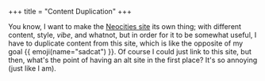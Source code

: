 +++
title = "Content Duplication"
+++

You know, I want to make the [Neocities site](https://daudix.neocities.org) its own thing; with different content, style, *vibe*, and whatnot, but in order for it to be somewhat useful, I have to duplicate content from this site, which is like the opposite of my goal {{ emoji(name="sadcat") }}. Of course I could just link to this site, but then, what's the point of having an alt site in the first place? It's so annoying (just like I am).
